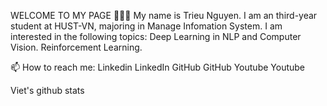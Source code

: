 WELCOME TO MY PAGE 👋👋👋
My name is Trieu Nguyen. I am an third-year student at HUST-VN, majoring in Manage Infomation System. I am interested in the following topics: Deep Learning in NLP and Computer Vision. Reinforcement Learning.

📫 How to reach me:
Linkedin LinkedIn GitHub GitHub Youtube Youtube

Viet's github stats
